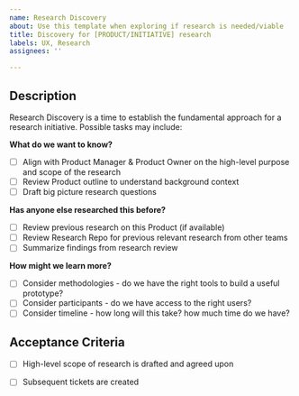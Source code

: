 ```yaml
---
name: Research Discovery
about: Use this template when exploring if research is needed/viable
title: Discovery for [PRODUCT/INITIATIVE] research
labels: UX, Research
assignees: ''

---
```


## Description

Research Discovery is a time to establish the fundamental approach for a research initiative. Possible tasks may include:

**What do we want to know?**
- [ ] Align with Product Manager & Product Owner on the high-level purpose and scope of the research
- [ ] Review Product outline to understand background context
- [ ] Draft big picture research questions

**Has anyone else researched this before?**
- [ ] Review previous research on this Product (if available)
- [ ] Review Research Repo for previous relevant research from other teams
- [ ] Summarize findings from research review

**How might we learn more?**
- [ ] Consider methodologies - do we have the right tools to build a useful prototype?
- [ ] Consider participants - do we have access to the right users?
- [ ] Consider timeline - how long will this take? how much time do we have?

## Acceptance Criteria
- [ ] High-level scope of research is drafted and agreed upon
- [ ] Subsequent tickets are created

